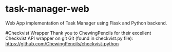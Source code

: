 # task-manager-web
Web App implementation of Task Manager using Flask and Python backend.

#Checkvist Wrapper
Thank you to ChewingPencils for their excellent Checkvist API wrapper on git
Git (found in checkvist.py file):  
https://github.com/ChewingPencils/checkvist-python
